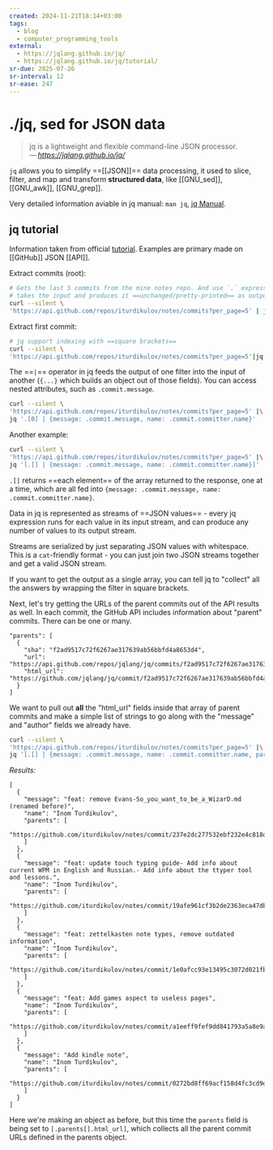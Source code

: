 ```yaml
---
created: 2024-11-21T18:14+03:00
tags:
  - blog
  - computer_programming_tools
external:
  - https://jqlang.github.io/jq/
  - https://jqlang.github.io/jq/tutorial/
sr-due: 2025-07-26
sr-interval: 12
sr-ease: 247
---
```


# ./jq, sed for JSON data

> jq is a lightweight and flexible command-line JSON processor.\
> — <cite>https://jqlang.github.io/jq/</cite>

`jq` allows you to simplify ==[[JSON]]== data processing, it used to slice, filter, and map and transform **structured data**, like [[GNU_sed]], [[GNU_awk]], [[GNU_grep]].

Very detailed information aviable in jq manual: `man jq`, [jq Manual](https://jqlang.github.io/jq/manual/).

## jq tutorial

Information taken from official [tutorial](https://jqlang.github.io/jq/tutorial/). Examples are primary made on [[GitHub]] JSON [[API]].

Extract commits (root):

```sh
# Gets the last 5 commits from the mine notes repo. And use `.` expression,
# takes the input and produces it ==unchanged/pretty-printed== as output.
curl --silent \
'https://api.github.com/repos/iturdikulov/notes/commits?per_page=5' | jq '.'
```

Extract first commit:

```sh
# jq support indexing with ==square brackets==
curl --silent \
'https://api.github.com/repos/iturdikulov/notes/commits?per_page=5'|jq '.[0]'
```

The ==`|`== operator in jq feeds the output of one filter into the input of another (`{...}` which builds an object out of those fields). You can access nested attributes, such as `.commit.message`.
```sh
curl --silent \
'https://api.github.com/repos/iturdikulov/notes/commits?per_page=5' |\
jq '.[0] | {message: .commit.message, name: .commit.committer.name}'
```

Another example:
```sh
curl --silent \
'https://api.github.com/repos/iturdikulov/notes/commits?per_page=5' |\
jq '[.[] | {message: .commit.message, name: .commit.committer.name}]'
```
`.[]` returns ==each element== of the array returned to the response, one at a time, which are all fed into `{message: .commit.message, name: .commit.committer.name}`.

Data in jq is represented as streams of ==JSON values== - every jq expression runs for each value in its input stream, and can produce any number of values to its output stream.

Streams are serialized by just separating JSON values with whitespace. This is a `cat`\-friendly format - you can just join two JSON streams together and get a valid JSON stream.

If you want to get the output as a single array, you can tell jq to "collect" all the answers by wrapping the filter in square brackets.

Next, let's try getting the URLs of the parent commits out of the API results as well. In each commit, the GitHub API includes information about "parent" commits. There can be one or many.

```
"parents": [
  {
    "sha": "f2ad9517c72f6267ae317639ab56bbfd4a8653d4",
    "url": "https://api.github.com/repos/jqlang/jq/commits/f2ad9517c72f6267ae317639ab56bbfd4a8653d4",
    "html_url": "https://github.com/jqlang/jq/commit/f2ad9517c72f6267ae317639ab56bbfd4a8653d4"
  }
]
```

We want to pull out **all** the "html_url" fields inside that array of parent commits and make a simple list of strings to go along with the "message" and "author" fields we already have.

```sh
curl --silent \
'https://api.github.com/repos/iturdikulov/notes/commits?per_page=5' |\
jq '[.[] | {message: .commit.message, name: .commit.committer.name, parents: [.parents[].html_url]}]'
```

_Results:_

```
[
  {
    "message": "feat: remove Evans-So_you_want_to_be_a_WizarD.md (renamed before)",
    "name": "Inom Turdikulov",
    "parents": [
      "https://github.com/iturdikulov/notes/commit/237e2dc277532ebf232e4c818d254bf04288a2d8"
    ]
  },
  {
    "message": "feat: update touch typing guide- Add info about current WPM in English and Russian.- Add info about the ttyper tool and lessons.",
    "name": "Inom Turdikulov",
    "parents": [
      "https://github.com/iturdikulov/notes/commit/19afe961cf3b2de2363eca47db0e484492cfbeee"
    ]
  },
  {
    "message": "feat: zettelkasten note types, remove outdated information",
    "name": "Inom Turdikulov",
    "parents": [
      "https://github.com/iturdikulov/notes/commit/1e0afcc93e13495c3072d021fba0a45f8d4253b0"
    ]
  },
  {
    "message": "feat: Add games aspect to useless pages",
    "name": "Inom Turdikulov",
    "parents": [
      "https://github.com/iturdikulov/notes/commit/a1eeff9fef9dd841793a5a8e9ae73b8b7781823e"
    ]
  },
  {
    "message": "Add kindle note",
    "name": "Inom Turdikulov",
    "parents": [
      "https://github.com/iturdikulov/notes/commit/0272bd8ff69acf158d4fc3cd9d2ba29b8105cf05"
    ]
  }
]
```

Here we're making an object as before, but this time the `parents` field is being set to `[.parents[].html_url]`, which collects all the parent commit URLs defined in the parents object.
